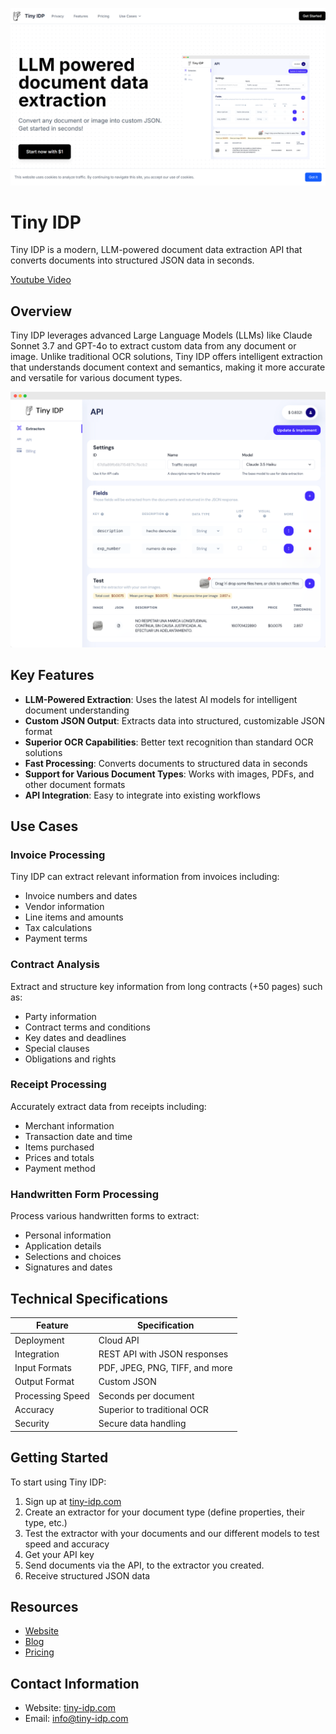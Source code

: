 ![Tiny IDP](assets\tiny-idp.png)

# Tiny IDP

Tiny IDP is a modern, LLM-powered document data extraction API that converts documents into structured JSON data in seconds.

[Youtube Video](https://www.youtube.com/embed/8Pv-bEy22ys?si=rthwvzV2VM9jFcy2)

## Overview

Tiny IDP leverages advanced Large Language Models (LLMs) like Claude Sonnet 3.7 and GPT-4o to extract custom data from any document or image. Unlike traditional OCR solutions, Tiny IDP offers intelligent extraction that understands document context and semantics, making it more accurate and versatile for various document types.

![Tiny IDP Extraction](assets/tiny-screenshot.png)

## Key Features

- **LLM-Powered Extraction**: Uses the latest AI models for intelligent document understanding
- **Custom JSON Output**: Extracts data into structured, customizable JSON format
- **Superior OCR Capabilities**: Better text recognition than standard OCR solutions
- **Fast Processing**: Converts documents to structured data in seconds
- **Support for Various Document Types**: Works with images, PDFs, and other document formats
- **API Integration**: Easy to integrate into existing workflows

## Use Cases

### Invoice Processing

Tiny IDP can extract relevant information from invoices including:
- Invoice numbers and dates
- Vendor information
- Line items and amounts
- Tax calculations
- Payment terms

### Contract Analysis

Extract and structure key information from long contracts (+50 pages) such as:
- Party information
- Contract terms and conditions
- Key dates and deadlines
- Special clauses
- Obligations and rights

### Receipt Processing

Accurately extract data from receipts including:
- Merchant information
- Transaction date and time
- Items purchased
- Prices and totals
- Payment method

### Handwritten Form Processing

Process various handwritten forms to extract:
- Personal information
- Application details
- Selections and choices
- Signatures and dates

## Technical Specifications

| Feature | Specification |
|---------|---------------|
| Deployment | Cloud API |
| Integration | REST API with JSON responses |
| Input Formats | PDF, JPEG, PNG, TIFF, and more |
| Output Format | Custom JSON |
| Processing Speed | Seconds per document |
| Accuracy | Superior to traditional OCR |
| Security | Secure data handling |

## Getting Started

To start using Tiny IDP:

1. Sign up at [tiny-idp.com](https://tiny-idp.com)
2. Create an extractor for your document type (define properties, their type, etc.)
3. Test the extractor with your documents and our different models to test speed and accuracy
4. Get your API key
5. Send documents via the API, to the extractor you created.
4. Receive structured JSON data

## Resources

- [Website](https://tiny-idp.com)
- [Blog](https://medium.com/@tinyidp)
- [Pricing](https://tiny-idp.com/#pricing)

## Contact Information

- Website: [tiny-idp.com](https://tiny-idp.com)
- Email: info@tiny-idp.com
